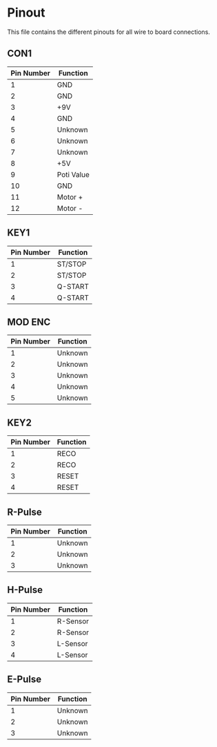 # Pinout
This file contains the different pinouts for all wire to board connections.
## CON1

| Pin Number | Function |
| --- | --- |
| 1 | GND |
| 2 | GND |
| 3 | +9V |
| 4 | GND |
| 5 | Unknown |
| 6 | Unknown |
| 7 | Unknown |
| 8 | +5V |
| 9 | Poti Value |
| 10 | GND |
| 11 | Motor + |
| 12 | Motor - |

## KEY1
| Pin Number | Function |
| --- | --- |
| 1 | ST/STOP |
| 2 | ST/STOP |
| 3 | Q-START |
| 4 | Q-START |

## MOD ENC
| Pin Number | Function |
| --- | --- |
| 1 | Unknown |
| 2 | Unknown |
| 3 | Unknown |
| 4 | Unknown |
| 5 | Unknown |

## KEY2
| Pin Number | Function |
| --- | --- |
| 1 | RECO |
| 2 | RECO |
| 3 | RESET |
| 4 | RESET |

## R-Pulse
| Pin Number | Function |
| --- | --- |
| 1 | Unknown |
| 2 | Unknown |
| 3 | Unknown |

## H-Pulse
| Pin Number | Function |
| --- | --- |
| 1 | R-Sensor |
| 2 | R-Sensor |
| 3 | L-Sensor |
| 4 | L-Sensor |

## E-Pulse
| Pin Number | Function |
| --- | --- |
| 1 | Unknown |
| 2 | Unknown |
| 3 | Unknown |
